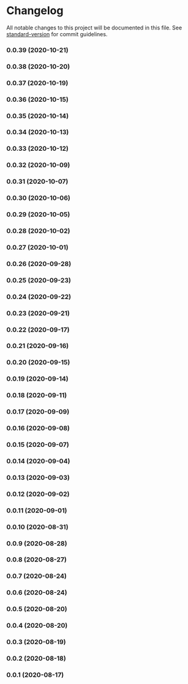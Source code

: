# Changelog

All notable changes to this project will be documented in this file. See [standard-version](https://github.com/conventional-changelog/standard-version) for commit guidelines.

### 0.0.39 (2020-10-21)

### 0.0.38 (2020-10-20)

### 0.0.37 (2020-10-19)

### 0.0.36 (2020-10-15)

### 0.0.35 (2020-10-14)

### 0.0.34 (2020-10-13)

### 0.0.33 (2020-10-12)

### 0.0.32 (2020-10-09)

### 0.0.31 (2020-10-07)

### 0.0.30 (2020-10-06)

### 0.0.29 (2020-10-05)

### 0.0.28 (2020-10-02)

### 0.0.27 (2020-10-01)

### 0.0.26 (2020-09-28)

### 0.0.25 (2020-09-23)

### 0.0.24 (2020-09-22)

### 0.0.23 (2020-09-21)

### 0.0.22 (2020-09-17)

### 0.0.21 (2020-09-16)

### 0.0.20 (2020-09-15)

### 0.0.19 (2020-09-14)

### 0.0.18 (2020-09-11)

### 0.0.17 (2020-09-09)

### 0.0.16 (2020-09-08)

### 0.0.15 (2020-09-07)

### 0.0.14 (2020-09-04)

### 0.0.13 (2020-09-03)

### 0.0.12 (2020-09-02)

### 0.0.11 (2020-09-01)

### 0.0.10 (2020-08-31)

### 0.0.9 (2020-08-28)

### 0.0.8 (2020-08-27)

### 0.0.7 (2020-08-24)

### 0.0.6 (2020-08-24)

### 0.0.5 (2020-08-20)

### 0.0.4 (2020-08-20)

### 0.0.3 (2020-08-19)

### 0.0.2 (2020-08-18)

### 0.0.1 (2020-08-17)
